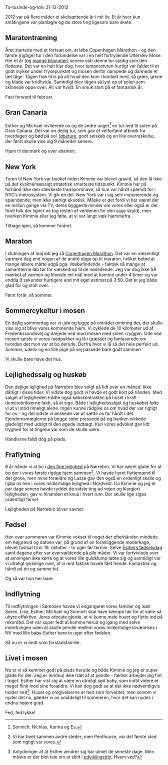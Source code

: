 To-tusinde-og-tolv
31-12-2012


2012 var på flere måder et skelsættende år i mit liv. Et år hvor kun småtingene var planlagte og de store ting ligesom bare skete. 

## Maratontræning ##
Året startede med et fortsæt om, at løbe Copenhagen Marathon - og den første (rigtige) tur i den forbindelse var i en helt fortryllende Utterslev Mose. Her et år (og [mange kilometer][km]) senere står denne tur stadig som den flotteste. Det var en helt klar dag, hvor temperaturen hurtigt var faldet til et godt stykke under frysepunktet og mosen derfor dampede og dannede et tæt tåge. Tågen frøs til is på alt hvad den kom i kontakt med, så græs, grene og blade var kridhvide. Samtidigt blev tågen så lyst op af solen som skinnede oppe over. Alt var hvidt. En smuk start på et fantastisk år.

Fast forward til februar.

## Gran Canaria ##
Esther og Michael inviterede os og de andre unger[^1] en tur ned til solen på Gran Canaria. Det var en dejlig tur, som gav et velfortjent afbræk fra hverdagen og bød på sol, [løbeture][gc], godt selskab og en lille overraskelse, der først skulle vise sig 9 måneder senere.

Hjem til danmark og over atlanten.

## New York ##
Turen til New York var booket inden Kimmie var blevet gravid, så den lå ikke på det kvalmemæssigt stratetisk smarteste tidspunkt. Kimmie har på forhånd ikke den stærkeste transportmave, så hun var hårdt spændt for i NYC’s metrosystem. Vi gik en del. New York var i sig selv imponerende og spændende; men ikke særligt eksotisk. Måske er det fordi vi har været der en million gange via TV, deres byggestil minder om vores eller også er det fordi folk der ligner os (og resten af verdenen for den sags skyld), men hverken Kimmie eller jeg følte, at vi var langt væk hjemmefra.

Tilbage igen, så kommer foråret.

## Maraton ##
I slutningen af maj løb jeg så [Copenhagen Marathon][cm]. Det var en væsentligt varmere dag end nogen af de andre dage op til maraton, hvilket betød at mange løbere måtte udgå pga. ildebefindende - faktisk så mange at samaritterne løb tør for væskedrop til de nødlidende. Jeg var dog ikke SÅ mærket af varmen og klarede mit mål med at komme under 4 timer og var endda 9 sekunder hurtigere end mit eget estimat på 3:50. Det er jeg både glad for og stolt over.

Først forår, så sommer.

## Sommercykeltur i mosen ##
En dejlig sommerdag var vi ude og kigge på området omkring det, der skulle vise sig at blive vores kommende hjem. Vi cyklede de 10 kilometer ud af Frederikssundsvej og drejede ned mod mosen med solen i ryggen. Ude ved mosen spiste vi vores madpakker og lå i græsset og fantaserede om hvordan det mon var at bo derude. Derfra hvor vi lå så det hele perfekt ud. Sommer, udeliv og en lille pige på vej passede bare godt sammen.

Vi skulle bare have det hus.

## Lejlighedssalg og huskøb ##
Den dejlige lejlighed på Nørrebro blev solgt på lidt over en måned. Ikke dårligt i disse tider. Vi vidste dog godt vi havde et godt kort på hånden. Med salget af lejligheden trådte også købskontrakten på huset i kraft - dominobrikkerne faldt, så at sige. Både i lejlighedssalget og huskøbet følte vi at vi stod rimeligt alene. Ingen kunne rådgive os om hvad der var rigtigt for os - og det sidste vi ønskede var at sætte os for hårdt i det. Ejendomsmæglerne på begge sider pressede på og banken nikkede gladeligt med udsigt til den øgede indtægt. Kun vores advokat gav lidt tryghed for at tingene var som de skulle være.

Handlerne faldt dog på plads.

## Fraflytning ##
8 år nåede vi at bo i [den fine lejlighed][lejlighed] på Nørrebro. Vi har været glade for at bo der i vores første rigtige hjem sammen[^2]. Vi havde hyret flyttemænd til det grove, men mine forældre og Lasse gav den også en ordenligt skalle og hjalp os hen i vores midlertidige lejlighed i Nordvest. Da Kimmie og jeg et par dage senere havde ryddet de sidste ting ad vejen og klargjort lejligheden, gav vi hinanden et knus i hvert rum. Der skulle lige siges ordentligt farvel.

Lejligheden på Nørrebro bliver savnet.

## Fødsel ##
Hen over sommeren var Kimmie vokset til noget der efterhånden mindede om højgravid og datoen var, på grund af en foranliggende moderkage, blevet fastsat til d. 19. oktober - to uger før termin. Selve [Esthers fødselsdag][esthers_fodselsdag] samt dagene efter var overvældende på alle måder. Vi var fortvivlede over at amningen ikke kørte og at vores lille guldklump tabte sig og samtidigt var vi utroligt lykkelige over, at vi rent faktisk havde fået hende. Fantastisk og hårdt på én og samme tid.

Og så var hun her bare.

## Indflytning ##
Til indflytningen i Sømosen havde vi engangeret vores familier og især Søren, Lise, Esther, Michael og Sonnich skal have kæmpe tak for at være så uhyre effektive. Jeres arbejde gjorde, at vi kunne male huset og flytte ind på rekordtid. Det var super fedt at komme herud og igang med selve indretningen uden at skulle pendle mellem vores midlertidige toværelses i NV med lille baby-Esther bare to uger efter fødslen.

Så nu er vi endt som forstadsfamilie.

## Livet i mosen ##
Nu er vi så kommet godt på plads herude og både Kimmie og jeg er super glade for det. Jeg er (endnu) ikke træt af at pendle - faktisk arbejder jeg fint i toget. Esther har vist sig at være en utroligt sød baby, som indtil videre er meget flink mod sine forældre. Vi kan dog godt se at det ikke nødvendigvis holder ved[^3]. Huset og omgivelserne er helt som forventet; men selvom vi nyder det nu, glæder vi os umådeligt til sommeren, hvor det kan nydes i endnu højere grad.

Fed, fed lykke!

[^1]: Sonnich, Nichlas, Karina og Ea.
[^2]: Vi har boet sammen andre steder; men Penthouse, var det første sted som rigtigt var *vores*.
[^3]: Antydninger af at Esther ændrer sig har ulmet de seneste dage. Men måske er der blot tale om et skift i [udviklingstrin][]. Hvem ved?

[km]: http://log.logiskhave.dk/2012/20120520_uge16.html   
[gc]: http://log.logiskhave.dk/2012/20120219_uge3.html   
[cm]: http://log.logiskhave.dk/2012/20120522_maraton.html   
[lejlighed]: http://log.logiskhave.dk/2012/20120606_lejlighedssalg.html   
[esthers_fodselsdag]: http://log.logiskhave.dk/2012/20121020_foedselsdag.html   
[udviklingstrin]: http://www.vidunderligeuger.dk/om-bogen/hvad-handler-bogen-om   
